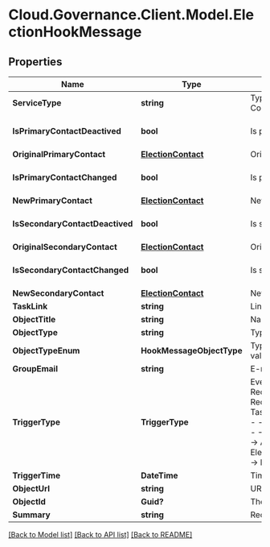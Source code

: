 # Cloud.Governance.Client.Model.ElectionHookMessage
## Properties

Name | Type | Description | Notes
------------ | ------------- | ------------- | -------------
**ServiceType** | **string** | Type enum of election, available values: Group Deactivated Contact Election, Site Collection Deactivated Contact Election             , Elect Contact, Specify contact | [optional] 
**IsPrimaryContactDeactived** | **bool** | Is primary contact deactived | [optional] [default to false]
**OriginalPrimaryContact** | [**ElectionContact**](ElectionContact.md) | Original primary contact | [optional] 
**IsPrimaryContactChanged** | **bool** | Is primary contact changed | [optional] [default to false]
**NewPrimaryContact** | [**ElectionContact**](ElectionContact.md) | New primary contact | [optional] 
**IsSecondaryContactDeactived** | **bool** | Is secondary contact deactived | [optional] [default to false]
**OriginalSecondaryContact** | [**ElectionContact**](ElectionContact.md) | Original secondary contact | [optional] 
**IsSecondaryContactChanged** | **bool** | Is secondary contact changed | [optional] [default to false]
**NewSecondaryContact** | [**ElectionContact**](ElectionContact.md) | New secondary contact | [optional] 
**TaskLink** | **string** | Link of task | [optional] 
**ObjectTitle** | **string** | Name of the workspace | [optional] 
**ObjectType** | **string** | Type of the workspace | [optional] 
**ObjectTypeEnum** | **HookMessageObjectType** | Type enum of the workspace, availabe values:SiteCollection,Group,Team,GuestUser,Yammer | [optional] 
**GroupEmail** | **string** | E-mail address of the workspace | [optional] 
**TriggerType** | **TriggerType** | Event type that being triggered, available values and corresponding messages:                          RequestSubmitted,RequestCompleted,RequestCancelled - -- -&gt; RequestHookMessage             TaskCreated,TaskApproved,TaskRejected,ErrorTaskCreated,TaskRetried,TaskSkipped - -- -&gt; TaskHookMessage             RenewalSuccess RenewalException,RenewalOverdue - -- -&gt; RenewalTaskHookMessage             FullyAutoImportSuccess,ConfirmDetailSuccess - -- -&gt; AutoImportProcessHookMessage             ElectionCompleted,ElectionOverdue - --&gt; ElectionHookMessage             LifecycleInactiveTaskCreated,LifecycleLeaseTaskCreated - -- -&gt; ElectionOverdue | [optional] 
**TriggerTime** | **DateTime** | Time that the webhook is triggered | [optional] 
**ObjectUrl** | **string** | URL of the workspace | [optional] 
**ObjectId** | **Guid?** | The unique ID of the workspace | [optional] 
**Summary** | **string** | Request or task summary | [optional] 

[[Back to Model list]](../README.md#documentation-for-models) [[Back to API list]](../README.md#documentation-for-api-endpoints) [[Back to README]](../README.md)

